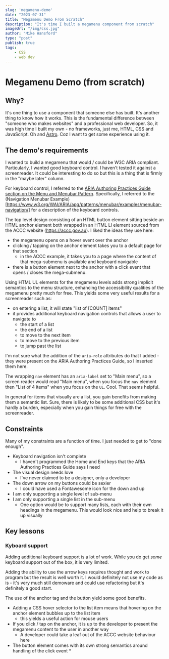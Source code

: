 ```yaml
---
slug: 'megamenu-demo'
date: "2023-07-31"
title: "Megamenu Demo From Scratch"
description: "It's time I built a megamenu component from scratch"
imageUrl: "/img/css.jpg"
author: "Mike Hansford"
type: "post"
publish: true
tags:
    - CSS
    - web dev
---
```

# Megamenu Demo (from scratch)
## Why?
It's one thing to use a component that someone else has built. It's another thing to know how it works. This is the fundamental difference between "someone who makes websites" and a professional web developer. So, it was high time I built my own - no frameworks, just me, HTML, CSS and JavaScript. Oh and [Astro](https://astro.build). Coz I want to get some experience using it.

## The demo's requirements
I wanted to build a megamenu that would / could be W3C ARIA compliant. Particularly, I wanted good keyboard control. I haven't tested it against a screenreader. It could be interesting to do so but this is a thing that is firmly in the "maybe later" column.

For keyboard control, I referred to the [ARIA Authoring Practices Guide section on the Menu and Menubar Pattern](https://www.w3.org/WAI/ARIA/apg/patterns/menubar/). Specifically, I referred to the (Navigation Menubar Example)[https://www.w3.org/WAI/ARIA/apg/patterns/menubar/examples/menubar-navigation/] for a description of the keyboard controls.

The top level design consisting of an HTML button element sitting beside an HTML anchor element both wrapped in an HTML LI element sourced from the ACCC website (https://accc.gov.au). I liked the ideas they use here:
* the megamenu opens on a hover event over the anchor
* clicking / tapping on the anchor element takes you to a default page for that section
    * in the ACCC example, it takes you to a page where the content of that mega-submenu is available and keyboard navigable
* there is a button element next to the anchor with a click event that opens / closes the mega-submenu.

Using HTML UL elements for the megamenu levels adds strong implicit semantics to the menu structure, enhancing the accessibility qualities of the megamenu pretty much for free. This yields some very useful results for a screenreader such as:
* on entering a list, it will state "list of [COUNT] items"
* it provides additional keyboard navigation controls that allows a user to navigate to
    * the start of a list
    * the end of a list
    * to move to the next item
    * to move to the previous item
    * to jump past the list

I'm not sure what the addition of the ```aria-role``` attributes do that I added - they were present on the ARIA Authoring Practices Guide, so I inserted them here.

The wrapping ```nav``` element has an ```aria-label``` set to "Main menu", so a screen reader would read "Main menu", when you focus the ```nav``` element then "List of 4 items" when you focus on the ```UL```. Cool. That seems helpful.

In general for items that visually are a list, you gain benefits from making them a semantic list. Sure, there is likely to be some additional CSS but it's hardly a burden, especially when you gain things for free with the screenreader.

## Constraints
Many of my constraints are a function of time. I just needed to get to "done enough".

* Keyboard navigation isn't complete 
    * I haven't programmed the Home and End keys that the ARIA Authoring Practices Guide says I need
* The visual design needs love
    * I've never claimed to be a designer, only a developer
* The down arrow on my buttons could be sexier
    * I could have used a Fontawesome icon for the down and up
* I am only supporting a single level of sub-menu
* I am only supporting a single list in the sub-menu
    * One option would be to support many lists, each with their own headings in the megamenu. This would look nice and help to break it up visually

## Key lessons
### Kyboard support
Adding additional keyboard support is a lot of work. While you do get _some_ keyboard support out of the box, it is very limited.

Adding the ability to use the arrow keys requires thought and work to program but the result is well worth it. I would definitely not use my code as is - it's very much still demoware and could use refactoring but it's definitely a good start.

The use of the anchor tag and the button yield some good benefits.
* Adding a CSS hover selector to the list item means that hovering on the anchor element bubbles up to the list item
    * this yields a useful action for mouse users
* If you click / tap on the anchor, it is up to the developer to present the megamenu content to the user in another way
    * A developer could take a leaf out of the ACCC website behaviour here
* The button element comes with its own strong semantics around handling of the click event
    * 

###
